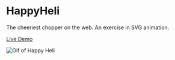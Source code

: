 # HappyHeli
The cheeriest chopper on the web. An exercise in SVG animation.

[Live Demo](https://rvt-josh.github.io/HappyHeli/)

![Gif of Happy Heli](https://rvt-josh.github.io/HappyHeli/images/happyheli.gif)
